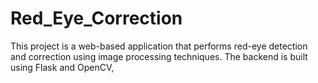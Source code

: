 # Red_Eye_Correction
This project is a web-based application that performs red-eye detection and correction using image processing techniques. The backend is built using Flask and OpenCV,
